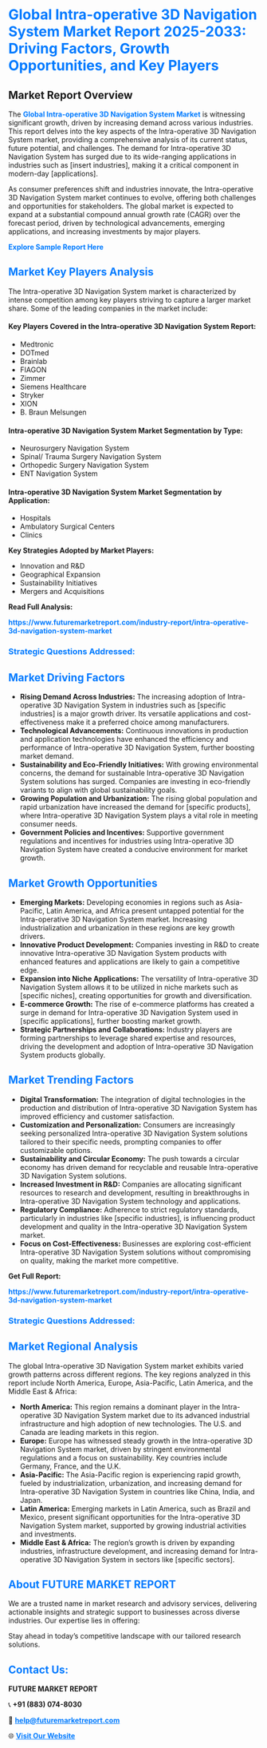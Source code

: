 <h1 style="color: #007BFF;">Global Intra-operative 3D Navigation System Market Report 2025-2033: Driving Factors, Growth Opportunities, and Key Players</h1>

<section id="overview">
<h2>Market Report Overview</h2>
<p>The <a href="https://www.futuremarketreport.com/industry-report/intra-operative-3d-navigation-system-market" style="color: #007BFF; text-decoration: none;"><strong>Global Intra-operative 3D Navigation System Market</strong></a> is witnessing significant growth, driven by increasing demand across various industries. This report delves into the key aspects of the Intra-operative 3D Navigation System market, providing a comprehensive analysis of its current status, future potential, and challenges. The demand for Intra-operative 3D Navigation System has surged due to its wide-ranging applications in industries such as [insert industries], making it a critical component in modern-day [applications].</p>
<p>As consumer preferences shift and industries innovate, the Intra-operative 3D Navigation System market continues to evolve, offering both challenges and opportunities for stakeholders. The global market is expected to expand at a substantial compound annual growth rate (CAGR) over the forecast period, driven by technological advancements, emerging applications, and increasing investments by major players.</p>
</section>

<section id="overview">
<p><a href="https://www.futuremarketreport.com/request-sample/reportId=46610" style="color: #007BFF; text-decoration: none;"><strong>Explore Sample Report Here</strong></a></p>
</section>

<section id="key-players">
<h2 style="color: #007BFF;">Market Key Players Analysis</h2>
<p>The Intra-operative 3D Navigation System market is characterized by intense competition among key players striving to capture a larger market share. Some of the leading companies in the market include:</p>
<h4>Key Players Covered in the Intra-operative 3D Navigation System Report:</h4>
<ul><li>Medtronic</li><li>DOTmed</li><li>Brainlab</li><li>FIAGON</li><li>Zimmer</li><li>Siemens Healthcare</li><li>Stryker</li><li>XION</li><li>B. Braun Melsungen</li></ul>
<h4>Intra-operative 3D Navigation System Market Segmentation by Type:</h4>
<ul><li>Neurosurgery Navigation System</li><li>Spinal/ Trauma Surgery Navigation System</li><li>Orthopedic Surgery Navigation System</li><li>ENT Navigation System</li></ul>

<h4>Intra-operative 3D Navigation System Market Segmentation by Application:</h4>
<ul><li>Hospitals</li><li>Ambulatory Surgical Centers</li><li>Clinics</li></ul>
<p><strong>Key Strategies Adopted by Market Players:</strong></p>
<ul>
<li>Innovation and R&D</li>
<li>Geographical Expansion</li>
<li>Sustainability Initiatives</li>
<li>Mergers and Acquisitions</li>
</ul>
</section>

<section>
<p><strong>Read Full Analysis: </strong></p><a href="https://www.futuremarketreport.com/industry-report/intra-operative-3d-navigation-system-market" style="color: #007BFF; text-decoration: none;"><strong>https://www.futuremarketreport.com/industry-report/intra-operative-3d-navigation-system-market</strong></a>
<h3 style="color: #007BFF;">Strategic Questions Addressed:</h3>
</section>

<section id="driving-factors">
<h2 style="color: #007BFF;">Market Driving Factors</h2>
<ul>
<li><strong>Rising Demand Across Industries:</strong> The increasing adoption of Intra-operative 3D Navigation System in industries such as [specific industries] is a major growth driver. Its versatile applications and cost-effectiveness make it a preferred choice among manufacturers.</li>
<li><strong>Technological Advancements:</strong> Continuous innovations in production and application technologies have enhanced the efficiency and performance of Intra-operative 3D Navigation System, further boosting market demand.</li>
<li><strong>Sustainability and Eco-Friendly Initiatives:</strong> With growing environmental concerns, the demand for sustainable Intra-operative 3D Navigation System solutions has surged. Companies are investing in eco-friendly variants to align with global sustainability goals.</li>
<li><strong>Growing Population and Urbanization:</strong> The rising global population and rapid urbanization have increased the demand for [specific products], where Intra-operative 3D Navigation System plays a vital role in meeting consumer needs.</li>
<li><strong>Government Policies and Incentives:</strong> Supportive government regulations and incentives for industries using Intra-operative 3D Navigation System have created a conducive environment for market growth.</li>
</ul>
</section>

<section id="growth-opportunities">
<h2 style="color: #007BFF;">Market Growth Opportunities</h2>
<ul>
<li><strong>Emerging Markets:</strong> Developing economies in regions such as Asia-Pacific, Latin America, and Africa present untapped potential for the Intra-operative 3D Navigation System market. Increasing industrialization and urbanization in these regions are key growth drivers.</li>
<li><strong>Innovative Product Development:</strong> Companies investing in R&D to create innovative Intra-operative 3D Navigation System products with enhanced features and applications are likely to gain a competitive edge.</li>
<li><strong>Expansion into Niche Applications:</strong> The versatility of Intra-operative 3D Navigation System allows it to be utilized in niche markets such as [specific niches], creating opportunities for growth and diversification.</li>
<li><strong>E-commerce Growth:</strong> The rise of e-commerce platforms has created a surge in demand for Intra-operative 3D Navigation System used in [specific applications], further boosting market growth.</li>
<li><strong>Strategic Partnerships and Collaborations:</strong> Industry players are forming partnerships to leverage shared expertise and resources, driving the development and adoption of Intra-operative 3D Navigation System products globally.</li>
</ul>
</section>

<section id="trending-factors">
<h2 style="color: #007BFF;">Market Trending Factors</h2>
<ul>
<li><strong>Digital Transformation:</strong> The integration of digital technologies in the production and distribution of Intra-operative 3D Navigation System has improved efficiency and customer satisfaction.</li>
<li><strong>Customization and Personalization:</strong> Consumers are increasingly seeking personalized Intra-operative 3D Navigation System solutions tailored to their specific needs, prompting companies to offer customizable options.</li>
<li><strong>Sustainability and Circular Economy:</strong> The push towards a circular economy has driven demand for recyclable and reusable Intra-operative 3D Navigation System solutions.</li>
<li><strong>Increased Investment in R&D:</strong> Companies are allocating significant resources to research and development, resulting in breakthroughs in Intra-operative 3D Navigation System technology and applications.</li>
<li><strong>Regulatory Compliance:</strong> Adherence to strict regulatory standards, particularly in industries like [specific industries], is influencing product development and quality in the Intra-operative 3D Navigation System market.</li>
<li><strong>Focus on Cost-Effectiveness:</strong> Businesses are exploring cost-efficient Intra-operative 3D Navigation System solutions without compromising on quality, making the market more competitive.</li>
</ul>
</section>

<section>
<p><strong>Get Full Report: </strong></p><a href="https://www.futuremarketreport.com/industry-report/intra-operative-3d-navigation-system-market" style="color: #007BFF; text-decoration: none;"><strong>https://www.futuremarketreport.com/industry-report/intra-operative-3d-navigation-system-market</strong></a>
<h3 style="color: #007BFF;">Strategic Questions Addressed:</h3>
</section>


<section id="regional-analysis">
<h2 style="color: #007BFF;">Market Regional Analysis</h2>
<p>The global Intra-operative 3D Navigation System market exhibits varied growth patterns across different regions. The key regions analyzed in this report include North America, Europe, Asia-Pacific, Latin America, and the Middle East & Africa:</p>
<ul>
<li><strong>North America:</strong> This region remains a dominant player in the Intra-operative 3D Navigation System market due to its advanced industrial infrastructure and high adoption of new technologies. The U.S. and Canada are leading markets in this region.</li>
<li><strong>Europe:</strong> Europe has witnessed steady growth in the Intra-operative 3D Navigation System market, driven by stringent environmental regulations and a focus on sustainability. Key countries include Germany, France, and the U.K.</li>
<li><strong>Asia-Pacific:</strong> The Asia-Pacific region is experiencing rapid growth, fueled by industrialization, urbanization, and increasing demand for Intra-operative 3D Navigation System in countries like China, India, and Japan.</li>
<li><strong>Latin America:</strong> Emerging markets in Latin America, such as Brazil and Mexico, present significant opportunities for the Intra-operative 3D Navigation System market, supported by growing industrial activities and investments.</li>
<li><strong>Middle East & Africa:</strong> The region’s growth is driven by expanding industries, infrastructure development, and increasing demand for Intra-operative 3D Navigation System in sectors like [specific sectors].</li>
</ul>
</section>

<footer>
<h2 style="color: #007BFF;">About FUTURE MARKET REPORT</h2>
<p>We are a trusted name in market research and advisory services, delivering actionable insights and strategic support to businesses across diverse industries. Our expertise lies in offering:</p>

<p>Stay ahead in today’s competitive landscape with our tailored research solutions.</p>

<h2 style="color: #007BFF;">Contact Us:</h2>
<p><strong>FUTURE MARKET REPORT</strong></p>
<p>📞 <strong>+91 (883) 074-8030</strong></p>
<p>📧 <strong><a href="mailto:help@futuremarketreport.com" style="color: #007BFF;">help@futuremarketreport.com</a></strong></p>
<p>🌐 <strong><a href="https://www.futuremarketreport.com/" style="color: #007BFF;">Visit Our Website</a></strong></p>
</footer>